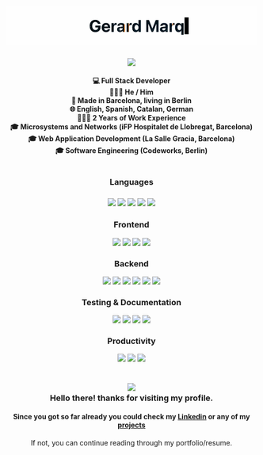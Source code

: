 <h1 align="center">
  <img src="./ezgif-2-d7c175b732.gif" />
  <h4 align="center"> 
  <img width="200" src="https://user-images.githubusercontent.com/106877422/175488832-b2d68bae-0f98-4263-9739-32de4acd18d1.png" /> <br /> <br />
  💻 Full Stack Developer <br /> 
  🧔🏻‍♂️ He / Him <br /> 
  📍 Made in Barcelona, living in Berlin <br /> 
  🌐 English, Spanish, Catalan, German <br />
  👨🏻‍💻 2 Years of Work Experience <br />
  🎓 Microsystems and Networks (iFP Hospitalet de Llobregat, Barcelona) <br />
  🎓 Web Application Development (La Salle Gracia, Barcelona) <br />
  🎓 Software Engineering (Codeworks, Berlin) <br />
  </h4>
  <h1> </h1>
  <h3 align="center">Languages<h3>
  <p align="center">
  <img src="https://img.shields.io/badge/-typescript-2F71BB?style=for-the-badge&logo=typescript&logoColor=white" />
  <img src="https://img.shields.io/badge/-javascript-F7E017?style=for-the-badge&logo=javascript&logoColor=black" />
  <img src="https://img.shields.io/badge/-php-787CB4?style=for-the-badge&logo=php&logoColor=white" />
  <img src="https://img.shields.io/badge/-java-F58313?style=for-the-badge&logo=oracle&logoColor=white" />
  <img src="https://img.shields.io/badge/-python-3477AE?style=for-the-badge&logo=python&logoColor=white" />
  </p>
  <h3 align="center">Frontend</h3>
  <p align="center">
  <img src="https://img.shields.io/badge/-react-60DBFB?style=for-the-badge&logo=react&logoColor=black" />
  <img src="https://img.shields.io/badge/-next-black?style=for-the-badge&logo=next.js&logoColor=white" />
  <img src="https://img.shields.io/badge/-tailwind-00B8D5?style=for-the-badge&logo=tailwindcss&logoColor=white" />
  <img src="https://img.shields.io/badge/-windicss-368BEE?style=for-the-badge&logo=windicss&logoColor=white" />
  </p>
  <h3 align="center">Backend</h3>
  <p align="center">
  <img src="https://img.shields.io/badge/-nest-E0234D?style=for-the-badge&logo=nestjs&logoColor=white" />
  <img src="https://img.shields.io/badge/-express-57A644?style=for-the-badge&logo=express&logoColor=white" />
  <img src="https://img.shields.io/badge/-prisma-white?style=for-the-badge&logo=prisma&logoColor=black" />
  <img src="https://img.shields.io/badge/-SQL-01758F?style=for-the-badge&logo=MySql&logoColor=white" />
  <img src="https://img.shields.io/badge/-mongodb-4DB33D?style=for-the-badge&logo=mongodb&logoColor=white" />
  <img src="https://img.shields.io/badge/-laravel-EE3A2D?style=for-the-badge&logo=laravel&logoColor=white" />
  </p>
  <h3 align="center">Testing & Documentation</h3>
  <p align="center">
  <img src="https://img.shields.io/badge/-jest-C53C14?style=for-the-badge&logo=jest&logoColor=white" />
  <img src="https://img.shields.io/badge/-mocha-8A6343?style=for-the-badge&logo=mocha&logoColor=white" />
  <img src="https://img.shields.io/badge/-postman-FC6C34?style=for-the-badge&logo=postman&logoColor=white" />
  <img src="https://img.shields.io/badge/-swagger-84EA2B?style=for-the-badge&logo=swagger&logoColor=black" />
  </p>
  <h3 align="center">Productivity</h3>
  <p align="center">
  <img src="https://img.shields.io/badge/-git-eeaa32?style=for-the-badge&logo=git&logoColor=white" />
  <img src="https://img.shields.io/badge/-ci-black?style=for-the-badge&logo=circleci&logoColor=white" />
  <img src="https://img.shields.io/badge/-jira-0052CC?style=for-the-badge&logo=jira&logoColor=white" />
  </p>
</h1>
<h1> </h1>
<h3 align="center">
<img src="https://media.giphy.com/media/hvRJCLFzcasrR4ia7z/giphy.gif" width="42" /> <br />
Hello there! thanks for visiting my profile.
</h3>
<h4 align="center">
Since you got so far already you could check my <a href="https://www.linkedin.com/in/gerard-marquina-rubio//">Linkedin</a> or any of my <a href="https://github.com/gerardmarquinarubio?tab=repositories&q=&type=&language=&sort=stargazers">projects</a>
</h4>
<p align="center">
If not, you can continue reading through my portfolio/resume.
<p>
